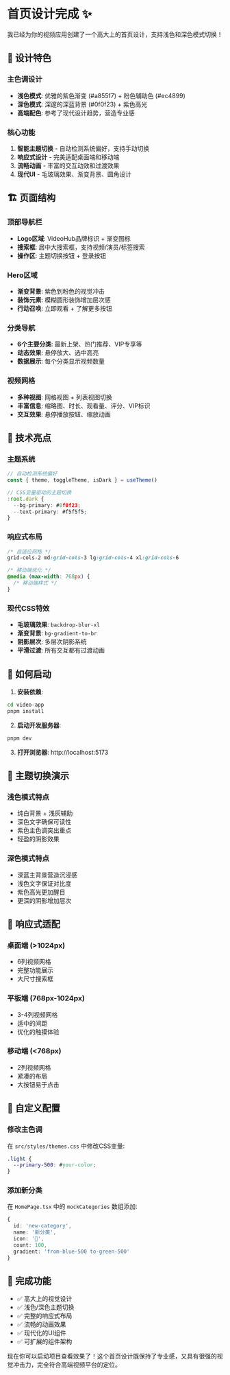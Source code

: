# 首页设计完成 ✨

我已经为你的视频应用创建了一个高大上的首页设计，支持浅色和深色模式切换！

## 🎨 设计特色

### 主色调设计
- **浅色模式**: 优雅的紫色渐变 (#a855f7) + 粉色辅助色 (#ec4899)
- **深色模式**: 深邃的深蓝背景 (#0f0f23) + 紫色高光
- **高端配色**: 参考了现代设计趋势，营造专业感

### 核心功能
1. **智能主题切换** - 自动检测系统偏好，支持手动切换
2. **响应式设计** - 完美适配桌面端和移动端
3. **流畅动画** - 丰富的交互动效和过渡效果
4. **现代UI** - 毛玻璃效果、渐变背景、圆角设计

## 🏗️ 页面结构

### 顶部导航栏
- **Logo区域**: VideoHub品牌标识 + 渐变图标
- **搜索框**: 居中大搜索框，支持视频/演员/标签搜索
- **操作区**: 主题切换按钮 + 登录按钮

### Hero区域
- **渐变背景**: 紫色到粉色的视觉冲击
- **装饰元素**: 模糊圆形装饰增加层次感
- **行动召唤**: 立即观看 + 了解更多按钮

### 分类导航
- **6个主要分类**: 最新上架、热门推荐、VIP专享等
- **动态效果**: 悬停放大、选中高亮
- **数据展示**: 每个分类显示视频数量

### 视频网格
- **多种视图**: 网格视图 + 列表视图切换
- **丰富信息**: 缩略图、时长、观看量、评分、VIP标识
- **交互效果**: 悬停播放按钮、缩放动画

## 🎯 技术亮点

### 主题系统
```typescript
// 自动检测系统偏好
const { theme, toggleTheme, isDark } = useTheme()

// CSS变量驱动的主题切换
:root.dark {
  --bg-primary: #0f0f23;
  --text-primary: #f5f5f5;
}
```

### 响应式布局
```css
/* 自适应网格 */
grid-cols-2 md:grid-cols-3 lg:grid-cols-4 xl:grid-cols-6

/* 移动端优化 */
@media (max-width: 768px) {
  /* 移动端样式 */
}
```

### 现代CSS特效
- **毛玻璃效果**: `backdrop-blur-xl`
- **渐变背景**: `bg-gradient-to-br`
- **阴影层次**: 多层次阴影系统
- **平滑过渡**: 所有交互都有过渡动画

## 🚀 如何启动

1. **安装依赖**:
```bash
cd video-app
pnpm install
```

2. **启动开发服务器**:
```bash
pnpm dev
```

3. **打开浏览器**: http://localhost:5173

## 🎨 主题切换演示

### 浅色模式特点
- 纯白背景 + 浅灰辅助
- 深色文字确保可读性
- 紫色主色调突出重点
- 轻盈的阴影效果

### 深色模式特点
- 深蓝主背景营造沉浸感
- 浅色文字保证对比度
- 紫色高光更加醒目
- 更深的阴影增加层次

## 📱 响应式适配

### 桌面端 (>1024px)
- 6列视频网格
- 完整功能展示
- 大尺寸搜索框

### 平板端 (768px-1024px)
- 3-4列视频网格
- 适中的间距
- 优化的触摸体验

### 移动端 (<768px)
- 2列视频网格
- 紧凑的布局
- 大按钮易于点击

## 🔧 自定义配置

### 修改主色调
在 `src/styles/themes.css` 中修改CSS变量:
```css
.light {
  --primary-500: #your-color;
}
```

### 添加新分类
在 `HomePage.tsx` 中的 `mockCategories` 数组添加:
```typescript
{
  id: 'new-category',
  name: '新分类',
  icon: '🎯',
  count: 100,
  gradient: 'from-blue-500 to-green-500'
}
```

## 🎉 完成功能

- ✅ 高大上的视觉设计
- ✅ 浅色/深色主题切换
- ✅ 完整的响应式布局
- ✅ 流畅的动画效果
- ✅ 现代化的UI组件
- ✅ 可扩展的组件架构

现在你可以启动项目查看效果了！这个首页设计既保持了专业感，又具有很强的视觉冲击力，完全符合高端视频平台的定位。
